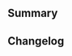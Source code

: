 <!--
Thanks for submitting a pull request! We appreciate you spending the time to work on these changes.
Please provide enough information so that others can review your pull request. The three fields below are mandatory.
-->

## Summary

<!--
Explain the **motivation** for making this change. What existing problem does the pull request solve?
-->

## Changelog

<!--
Help reviewers and the release process by writing your own changelog entry.
-->
